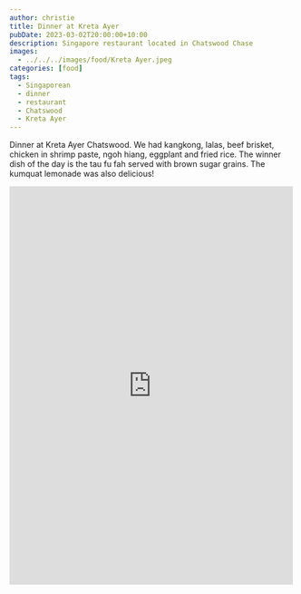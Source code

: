 ```yaml
---
author: christie
title: Dinner at Kreta Ayer
pubDate: 2023-03-02T20:00:00+10:00
description: Singapore restaurant located in Chatswood Chase
images:
  - ../../../images/food/Kreta Ayer.jpeg
categories: [food]
tags:
  - Singaporean
  - dinner
  - restaurant
  - Chatswood
  - Kreta Ayer
---
```


Dinner at Kreta Ayer Chatswood. We had kangkong, lalas, beef brisket, chicken in shrimp paste, ngoh hiang, eggplant and fried rice. The winner dish of the day is the tau fu fah served with brown sugar grains. The kumquat lemonade was also delicious!

<iframe src="https://www.facebook.com/plugins/post.php?href=https%3A%2F%2Fwww.facebook.com%2Fchris1.tham%2Fposts%2Fpfbid0QK8nys14uqYjhhmVUNGSG8s3ideswHirfmnG4k4e1hZJScxPFZKHVa6VNnyuZQozl&show_text=true&width=500" width="500" height="703" style="border:none;overflow:hidden" scrolling="no" frameborder="0" allowfullscreen="true" allow="autoplay; clipboard-write; encrypted-media; picture-in-picture; web-share"></iframe>
